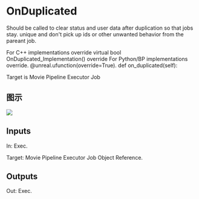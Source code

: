 # OnDuplicated

Should be called to clear status and user data after duplication so that jobs stay. unique and don't pick up ids or other unwanted behavior from the pareant job.

For C++ implementations override virtual bool OnDuplicated_Implementation() override For Python/BP implementations override. @unreal.ufunction(override=True). def on_duplicated(self):

Target is Movie Pipeline Executor Job

## 图示

![]($-20221218-20092859.png)

## Inputs

In: Exec.

Target: Movie Pipeline Executor Job Object Reference.  

## Outputs

Out: Exec.

